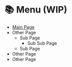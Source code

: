 # 📚 Menu (WIP)

 - [Main Page](https://win32tricks.github.io)
 - Other Page
   - Sub Page
     - Sub Sub Page
   - Sub Page
 - Other Page
 - Other Page
